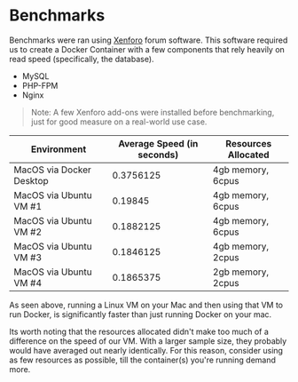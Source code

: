 # Benchmarks

Benchmarks were ran using [Xenforo](https://xenforo.com/) forum software. This software required us to create a Docker Container with a few components that rely heavily on read speed (specifically, the database). 

- MySQL 
- PHP-FPM
- Nginx

> Note: A few Xenforo add-ons were installed before benchmarking, just for good measure on a real-world use case.

| Environment | Average Speed (in seconds) | Resources Allocated |
| - | - | - | 
| MacOS via Docker Desktop | 0.3756125 | 4gb memory, 6cpus |
| MacOS via Ubuntu VM #1 | 0.19845 | 4gb memory, 6cpus |
| MacOS via Ubuntu VM #2 | 0.1882125 | 4gb memory, 6cpus |
| MacOS via Ubuntu VM #3 | 0.1846125 | 4gb memory, 2cpus |
| MacOS via Ubuntu VM #4 | 0.1865375 | 2gb memory, 2cpus |


As seen above, running a Linux VM on your Mac and then using that VM to run Docker, is significantly faster than just running Docker on your mac.

Its worth noting that the resources allocated didn't make too much of a difference on the speed of our VM. With a larger sample size, they probably would have averaged out nearly identically. For this reason, consider using as few resources as possible, till the container(s) you're running demand more. 